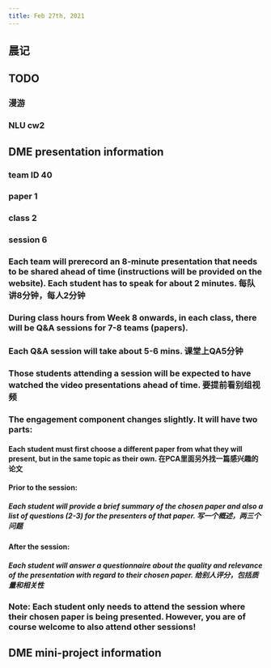```yaml
---
title: Feb 27th, 2021
---
```


## 晨记
## TODO
### 漫游
### NLU cw2
## DME presentation information
### team ID 40
### paper 1
### class 2
### session 6
### Each team will prerecord an 8-minute presentation that needs to be shared ahead of time (instructions will be provided on the website). Each student has to speak for about 2 minutes. 每队讲8分钟，每人2分钟
### During class hours from Week 8 onwards, in each class, there will be Q&A sessions for 7-8 teams (papers).
### Each Q&A session will take about 5-6 mins. 课堂上QA5分钟
### Those students attending a session will be expected to have watched the video presentations ahead of time. 要提前看别组视频
### The engagement component changes slightly. It will have two parts:
#### Each student must first choose a different paper from what they will present, but in the same topic as their own. 在PCA里面另外找一篇感兴趣的论文
#### Prior to the session:
##### Each student will provide a brief summary of the chosen paper and also a list of questions (2-3) for the presenters of that paper. 写一个概述，两三个问题
#### After the session:
##### Each student will answer a questionnaire about the quality and relevance of the presentation with regard to their chosen paper. 给别人评分，包括质量和相关性
### Note: Each student only needs to attend the session where their chosen paper is being presented. However, you are of course welcome to also attend other sessions!
## DME mini-project information
###
